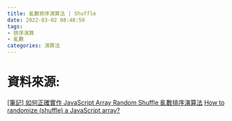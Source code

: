 ```yaml
---
title: 亂數排序演算法 | Shuffle
date: 2022-03-02 08:48:59
tags:
- 排序演算
- 亂數
categories: 演算法
---
```


# 資料來源:
[[筆記] 如何正確實作 JavaScript Array Random Shuffle 亂數排序演算法](https://shubo.io/javascript-random-shuffle/)
[How to randomize (shuffle) a JavaScript array?](https://stackoverflow.com/questions/2450954/how-to-randomize-shuffle-a-javascript-array?page=1&tab=scoredesc#tab-top)